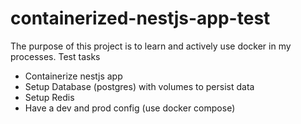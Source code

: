 # containerized-nestjs-app-test

The purpose of this project is to learn and actively use docker in my processes. Test tasks

- Containerize nestjs app
- Setup Database (postgres) with volumes to persist data
- Setup Redis
- Have a dev and prod config (use docker compose)

